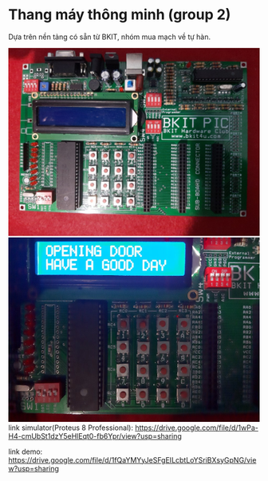 # Thang máy thông minh (group 2)
Dựa trên nền tảng có sẵn từ BKIT, nhóm mua mạch về tự hàn.

![8](https://github.com/huydzttvv/Smart-Elevators/blob/main/Images/kit.jpg)
![5](https://github.com/huydzttvv/Smart-Elevators/blob/main/Images/opendoor.jpg)
link simulator(Proteus 8 Professional): https://drive.google.com/file/d/1wPa-H4-cmUbSt1dzY5eHlEqt0-fb6Ypr/view?usp=sharing

link demo: https://drive.google.com/file/d/1fQaYMYyJeSFgEILcbtLoYSriBXsyGpNG/view?usp=sharing
